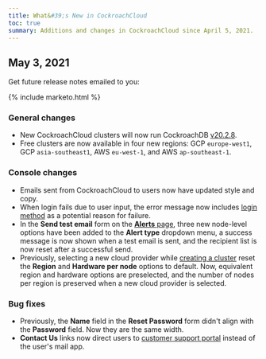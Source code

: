 ```yaml
---
title: What&#39;s New in CockroachCloud
toc: true
summary: Additions and changes in CockroachCloud since April 5, 2021.
---
```


## May 3, 2021

Get future release notes emailed to you:

{% include marketo.html %}

### General changes

- New CockroachCloud clusters will now run CockroachDB [v20.2.8](v20.2.8.html).
- Free clusters are now available in four new regions: GCP `europe-west1`, GCP `asia-southeast1`, AWS `eu-west-1`, and AWS `ap-southeast-1`.
  
### Console changes

- Emails sent from CockroachCloud to users now have updated style and copy.
- When login fails due to user input, the error message now includes [login method](../cockroachcloud/create-an-account.html#change-your-login-method) as a potential reason for failure.
- In the **Send test email** form on the [**Alerts** page](../cockroachcloud/alerts-page.html), three new node-level options have been added to the **Alert type** dropdown menu, a success message is now shown when a test email is sent, and the recipient list is now reset after a successful send.
- Previously, selecting a new cloud provider while [creating a cluster](../cockroachcloud/create-a-free-cluster.html) reset the **Region** and **Hardware per node** options to default. Now, equivalent region and hardware options are preselected, and the number of nodes per region is preserved when a new cloud provider is selected.

### Bug fixes

- Previously, the **Name** field in the **Reset Password** form didn't align with the **Password** field. Now they are the same width.
- **Contact Us** links now direct users to [customer support portal](https://support.cockroachlabs.com/) instead of the user's mail app.
